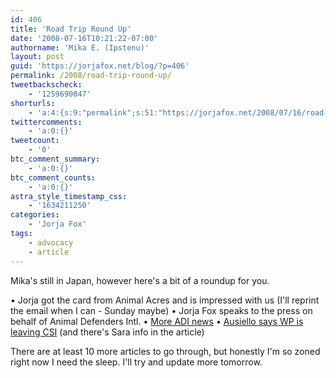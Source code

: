 ```yaml
---
id: 406
title: 'Road Trip Round Up'
date: '2008-07-16T10:21:22-07:00'
authorname: 'Mika E. (Ipstenu)'
layout: post
guid: 'https://jorjafox.net/blog/?p=406'
permalink: /2008/road-trip-round-up/
tweetbackscheck:
    - '1259690047'
shorturls:
    - 'a:4:{s:9:"permalink";s:51:"https://jorjafox.net/2008/07/16/road-trip-round-up/";s:7:"tinyurl";s:25:"http://tinyurl.com/lezuge";s:4:"isgd";s:18:"http://is.gd/534Cd";s:5:"bitly";s:20:"http://bit.ly/6vFtdN";}'
twittercomments:
    - 'a:0:{}'
tweetcount:
    - '0'
btc_comment_summary:
    - 'a:0:{}'
btc_comment_counts:
    - 'a:0:{}'
astra_style_timestamp_css:
    - '1634211250'
categories:
    - 'Jorja Fox'
tags:
    - advocacy
    - article
---
```


Mika's still in Japan, however here's a bit of a roundup for you.

&bull; Jorja got the card from Animal Acres and is impressed with us (I'll reprint the email when I can - Sunday maybe)
&bull; Jorja Fox speaks to the press on behalf of Animal Defenders Intl.
&bull; <a href=http://www.ntxe-news.com/artman/publish/article_47389.shtml>More ADI news</a>
&bull; <a href=http://ausiellofiles.ew.com/2008/07/william-peterse.html>Ausiello says WP is leaving CSI</a> (and there's Sara info in the article)

There are at least 10 more articles to go through, but honestly I'm so zoned right now I need the sleep.  I'll try and update more tomorrow.
